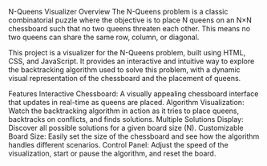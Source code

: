 N-Queens Visualizer
Overview
The N-Queens problem is a classic combinatorial puzzle where the objective is to place N queens on an N×N chessboard such that no two queens threaten each other. This means no two queens can share the same row, column, or diagonal.

This project is a visualizer for the N-Queens problem, built using HTML, CSS, and JavaScript. It provides an interactive and intuitive way to explore the backtracking algorithm used to solve this problem, with a dynamic visual representation of the chessboard and the placement of queens.

Features
Interactive Chessboard: A visually appealing chessboard interface that updates in real-time as queens are placed.
Algorithm Visualization: Watch the backtracking algorithm in action as it tries to place queens, backtracks on conflicts, and finds solutions.
Multiple Solutions Display: Discover all possible solutions for a given board size (N).
Customizable Board Size: Easily set the size of the chessboard and see how the algorithm handles different scenarios.
Control Panel: Adjust the speed of the visualization, start or pause the algorithm, and reset the board.



